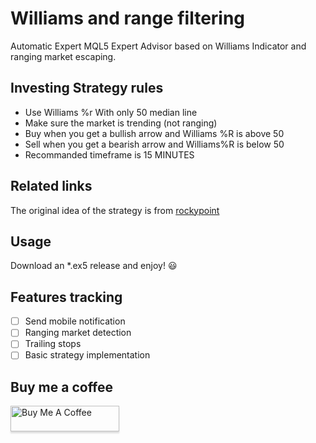 # Williams and range filtering
Automatic Expert MQL5 Expert Advisor based on Williams Indicator and ranging market escaping.

## Investing Strategy rules
* Use Williams %r With only 50 median line
* Make sure the market is trending (not ranging)
* Buy when you get a bullish arrow and Williams %R is above 50
* Sell when you get a bearish arrow and Williams%R is below 50
* Recommanded timeframe is 15 MINUTES

## Related links
The original idea of the strategy is from [rockypoint](https://www.forexfactory.com/thread/989455-williamsr-sar-x-over-15-minute-candles)

## Usage 
Download an *.ex5 release and enjoy! :smiley:

## Features tracking
* [ ] Send mobile notification
* [ ] Ranging market detection 
* [ ] Trailing stops
* [ ] Basic strategy implementation

## Buy me a coffee
<a href="https://www.buymeacoffee.com/ttisano888" target="_blank"><img src="https://www.buymeacoffee.com/assets/img/custom_images/orange_img.png" alt="Buy Me A Coffee" style="height: 41px !important;width: 174px !important;box-shadow: 0px 3px 2px 0px rgba(190, 190, 190, 0.5) !important;-webkit-box-shadow: 0px 3px 2px 0px rgba(190, 190, 190, 0.5) !important;" ></a>
